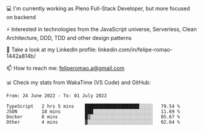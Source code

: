 💻 I'm currently working as Pleno Full-Stack Developer, but more focused on backend

⚡ Interested in technologies from the JavaScript universe, Serverless, Clean Architecture, DDD, TDD and other design patterns

👥 Take a look at my LinkedIn profile: linkedin.com/in/felipe-romao-1442a814b/

📫 How to reach me: feliperomao.a@gmail.com

📊 Check my stats from WakaTime (VS Code) and GitHub:

<!--START_SECTION:waka-->

```text
From: 24 June 2022 - To: 01 July 2022

TypeScript   2 hrs 5 mins    ████████████████████░░░░░   79.54 %
JSON         18 mins         ███░░░░░░░░░░░░░░░░░░░░░░   11.69 %
Docker       8 mins          █▒░░░░░░░░░░░░░░░░░░░░░░░   05.67 %
Other        4 mins          ▓░░░░░░░░░░░░░░░░░░░░░░░░   02.64 %
```

<!--END_SECTION:waka-->
